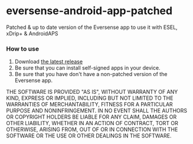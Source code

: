 # eversense-android-app-patched

Patched & up to date version of the Eversense app to use it with ESEL, xDrip+ & AndroidAPS

### How to use
1. Download [the latest release](https://github.com/pablodelolmo/eversense-android-app-patched/releases/latest)
2. Be sure that you can install self-signed apps in your device.
3. Be sure that you have don't have a non-patched version of the Eversense app.



THE SOFTWARE IS PROVIDED "AS IS", WITHOUT WARRANTY OF ANY KIND, EXPRESS OR IMPLIED, INCLUDING BUT NOT LIMITED TO THE WARRANTIES OF MERCHANTABILITY, FITNESS FOR A PARTICULAR PURPOSE AND NONINFRINGEMENT. IN NO EVENT SHALL THE AUTHORS OR COPYRIGHT HOLDERS BE LIABLE FOR ANY CLAIM, DAMAGES OR OTHER LIABILITY, WHETHER IN AN ACTION OF CONTRACT, TORT OR OTHERWISE, ARISING FROM, OUT OF OR IN CONNECTION WITH THE SOFTWARE OR THE USE OR OTHER DEALINGS IN THE SOFTWARE.